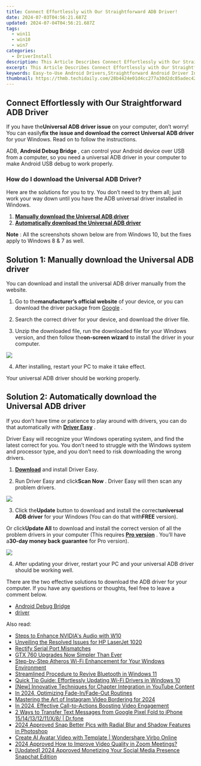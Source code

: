 ```yaml
---
title: Connect Effortlessly with Our Straightforward ADB Driver!
date: 2024-07-03T04:56:21.687Z
updated: 2024-07-04T04:56:21.687Z
tags:
  - win11
  - win10
  - win7
categories:
  - DriverInstall
description: This Article Describes Connect Effortlessly with Our Straightforward ADB Driver!
excerpt: This Article Describes Connect Effortlessly with Our Straightforward ADB Driver!
keywords: Easy-to-Use Android Drivers,Straightforward Android Driver Installation,Seamless ADB Connection,Android Debug Bridge for Easy Management,Simplicity in Mobile Development Tools,Uncomplicated ADB Driver Access,Intuitive Android Debugging Solutions
thumbnail: https://thmb.techidaily.com/28b4424e01d4cc277a30d2dc85adec4230b241c9e861b58d7c8b2fd02e294cb8.jpg
---
```


## Connect Effortlessly with Our Straightforward ADB Driver

 If you have the**Universal ADB driver issue** on your computer, don’t worry! You can easily**fix the issue and download the correct Universal ADB driver** for your Windows. Read on to follow the instructions.

 ADB, **Android Debug Bridge** , can control your Android device over USB from a computer, so you need a universal ADB driver in your computer to make Android USB debug to work properly.

### How do I download the Universal ADB Driver?

 Here are the solutions for you to try. You don’t need to try them all; just work your way down until you have the ADB universal driver installed in Windows.

1. [**Manually download the Universal ADB driver**](#Solution1)
2. [**Automatically download the Universal ADB driver**](#Solution2)

**Note** : All the screenshots shown below are from Windows 10, but the fixes apply to Windows 8 & 7 as well.

## **Solution 1: Manually download the Universal ADB driver**

 You can download and install the universal ADB driver manually from the website.

 1) Go to the**manufacturer’s official website** of your device, or you can download the driver package from [Google](https://developer.android.com/studio/run/win-usb.html) .

 2) Search the correct driver for your device, and download the driver file.

 3) Unzip the downloaded file, run the downloaded file for your Windows version, and then follow the**on-screen wizard** to install the driver in your computer.

![](https://images.drivereasy.com/wp-content/uploads/2018/03/img_5aab893956687.png)

4) After installing, restart your PC to make it take effect.

Your universal ADB driver should be working properly.

## **Solution 2: Automatically download the Universal ADB driver**

 If you don’t have time or patience to play around with drivers, you can do that automatically with **[Driver Easy](https://tools.techidaily.com/drivereasy/download/)**  .

 Driver Easy will recognize your Windows operating system, and find the latest correct for you. You don’t need to struggle with the Windows system and processor type, and you don’t need to risk downloading the wrong drivers.

 1) **[Download](https://tools.techidaily.com/drivereasy/download/)**  and install Driver Easy.

 2) Run Driver Easy and click**Scan Now** . Driver Easy will then scan any problem drivers.

![](https://images.drivereasy.com/wp-content/uploads/2018/03/img_5aa7822147f07.png)

 3) Click the**Update** button to download and install the correct**universal ADB driver** for your Windows (You can do that with**FREE** version).

 Or click**Update All** to download and install the correct version of all the problem drivers in your computer (This requires **[Pro version](https://tools.techidaily.com/drivereasy/download/)**  . You’ll have a**30-day money back guarantee** for Pro version).

![](https://images.drivereasy.com/wp-content/uploads/2018/03/img_5aab95e441a50.jpg)

 4) After updating your driver, restart your PC and your universal ADB driver should be working well.

 There are the two effective solutions to download the ADB driver for your computer. If you have any questions or thoughts, feel free to leave a comment below.

* [Android Debug Bridge](https://store.drivereasy.com/order/cart.php?PRODS=4731822&QTY=1&AFFILIATE=108875)
* [driver](https://tools.techidaily.com/drivereasy/download/)

<ins class="adsbygoogle"
     style="display:block"
     data-ad-format="autorelaxed"
     data-ad-client="ca-pub-7571918770474297"
     data-ad-slot="1223367746"></ins>



<ins class="adsbygoogle"
     style="display:block"
     data-ad-client="ca-pub-7571918770474297"
     data-ad-slot="8358498916"
     data-ad-format="auto"
     data-full-width-responsive="true"></ins>

<span class="atpl-alsoreadstyle">Also read:</span>
<div><ul>
<li><a href="https://driver-install.techidaily.com/steps-to-enhance-nvidias-audio-with-w10/"><u>Steps to Enhance NVIDIA's Audio with W10</u></a></li>
<li><a href="https://driver-install.techidaily.com/unveiling-the-resolved-issues-for-hp-laserjet-1020/"><u>Unveiling the Resolved Issues for HP LaserJet 1020</u></a></li>
<li><a href="https://driver-install.techidaily.com/rectify-serial-port-mismatches/"><u>Rectify Serial Port Mismatches</u></a></li>
<li><a href="https://driver-install.techidaily.com/gtx-760-upgrades-now-simpler-than-ever/"><u>GTX 760 Upgrades Now Simpler Than Ever</u></a></li>
<li><a href="https://driver-install.techidaily.com/step-by-step-atheros-wi-fi-enhancement-for-your-windows-environment/"><u>Step-by-Step Atheros Wi-Fi Enhancement for Your Windows Environment</u></a></li>
<li><a href="https://driver-install.techidaily.com/streamlined-procedure-to-revive-bluetooth-in-windows-11/"><u>Streamlined Procedure to Revive Bluetooth in Windows 11</u></a></li>
<li><a href="https://driver-install.techidaily.com/quick-tip-guide-effortlessly-updating-wi-fi-drivers-in-windows-10/"><u>Quick Tip Guide: Effortlessly Updating Wi-Fi Drivers in Windows 10</u></a></li>
<li><a href="https://some-knowledge.techidaily.com/new-innovative-techniques-for-chapter-integration-in-youtube-content/"><u>[New] Innovative Techniques for Chapter Integration in YouTube Content</u></a></li>
<li><a href="https://extra-guidance.techidaily.com/in-2024-optimizing-fade-infade-out-routines/"><u>In 2024, Optimizing Fade-In/Fade-Out Routines</u></a></li>
<li><a href="https://instagram-clips.techidaily.com/mastering-the-art-of-instagram-video-bordering-for-2024/"><u>Mastering the Art of Instagram Video Bordering for 2024</u></a></li>
<li><a href="https://youtube-webster.techidaily.com/24-effective-call-to-actions-boosting-video-engagement/"><u>In 2024, Effective Call-to-Actions  Boosting Video Engagement</u></a></li>
<li><a href="https://blog-min.techidaily.com/2-ways-to-transfer-text-messages-from-google-pixel-fold-to-iphone-1514131211x8-drfone-by-drfone-transfer-from-android-transfer-from-android/"><u>2 Ways to Transfer Text Messages from Google Pixel Fold to iPhone 15/14/13/12/11/X/8/ | Dr.fone</u></a></li>
<li><a href="https://extra-skills.techidaily.com/2024-approved-snap-better-pics-with-radial-blur-and-shadow-features-in-photoshop/"><u>2024 Approved  Snap Better Pics with Radial Blur and Shadow Features in Photoshop</u></a></li>
<li><a href="https://ai-voice-clone.techidaily.com/create-ai-avatar-video-with-template-wondershare-virbo-online/"><u>Create AI Avatar Video with Template | Wondershare Virbo Online</u></a></li>
<li><a href="https://some-techniques.techidaily.com/2024-approved-how-to-improve-video-quality-in-zoom-meetings/"><u>2024 Approved  How to Improve Video Quality in Zoom Meetings?</u></a></li>
<li><a href="https://snapchat-videos.techidaily.com/updated-2024-approved-monetizing-your-social-media-presence-snapchat-edition/"><u>[Updated] 2024 Approved  Monetizing Your Social Media Presence  Snapchat Edition</u></a></li>
</ul></div>
